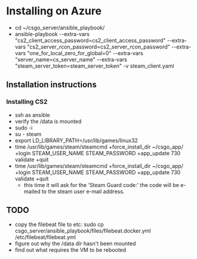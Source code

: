 # Installing on Azure

* cd ~/csgo_server/ansible_playbook/
* ansible-playbook --extra-vars "cs2_client_access_password=cs2_client_access_password" --extra-vars "cs2_server_rcon_password=cs2_server_rcon_password" --extra-vars "one_for_local_zero_for_global=0" --extra-vars "server_name=cs_server_name" --extra-vars "steam_server_token=steam_server_token" -v steam_client.yaml

## Installation instructions

### Installing CS2

* ssh as ansible
* verify the /data is mounted
* sudo -i
* su - steam
* export LD_LIBRARY_PATH=/usr/lib/games/linux32
* time /usr/lib/games/steam/steamcmd +force_install_dir ~/csgo_app/ +login STEAM_USER_NAME STEAM_PASSWORD +app_update 730 validate +quit
* time /usr/lib/games/steam/steamcmd +force_install_dir ~/csgo_app/ +login STEAM_USER_NAME STEAM_PASSWORD +app_update 730 validate +quit
  * this time it will ask for the 'Steam Guard code:' the code will be e-mailed to the steam user e-mail address.

## TODO

* copy the filebeat file to etc: sudo cp csgo_server/ansible_playbook/files/filebeat.docker.yml /etc/filebeat/filebeat.yml
* figure out why the /data dir hasn't been mounted
* find out what requires the VM to be rebooted
